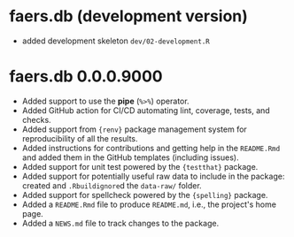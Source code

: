 # faers.db (development version)

* added development skeleton `dev/02-development.R`

# faers.db 0.0.0.9000

* Added support to use the __pipe__ (`%>%`) operator.
* Added GitHub action for CI/CD automating lint, coverage, tests, and
  checks.
* Added support from `{renv}` package management system for
  reproducibility of all the results.
* Added instructions for contributions and getting help in the 
  `README.Rmd` and added them in the GitHub templates
  (including issues).
* Added support for unit test powered by the `{testthat}` package.
* Added support for potentially useful raw data to include in the
  package: created and `.Rbuildignore`d the `data-raw/` folder.
* Added support for spellcheck powered by the `{spelling}` package.
* Added a `README.Rmd` file to produce `README.md`, i.e., the project's
  home page.
* Added a `NEWS.md` file to track changes to the package.
